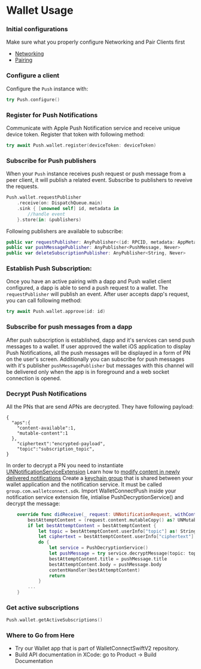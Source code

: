 
# Wallet Usage

### Initial configurations

Make sure what you properly configure Networking and Pair Clients first
- [Networking](../core/networking-configuration.md)
- [Pairing](../core/pairing-usage.md)

### Configure a client

Configure the `Push` instance with:

```swift
try Push.configure()
```

### Register for Push Notifications

Communicate with Apple Push Notification service and receive unique device token. Register that token with following method:

```swift
try await Push.wallet.register(deviceToken: deviceToken)
```

### Subscribe for Push publishers

When your `Push` instance receives push request or push message from a peer client, it will publish a related event. Subscribe to publishers to reveive the requests.

```swift
Push.wallet.requestPublisher
    .receive(on: DispatchQueue.main)
    .sink { [unowned self] id, metadata in
        //handle event
    }.store(in: &publishers)
```
Following publishers are available to subscribe:

```swift
public var requestPublisher: AnyPublisher<(id: RPCID, metadata: AppMetadata), Never> 
public var pushMessagePublisher: AnyPublisher<PushMessage, Never> 
public var deleteSubscriptionPublisher: AnyPublisher<String, Never> 

```

### Establish Push Subscription:

Once you have an active pairing with a dapp and Push wallet client configured, a dapp is able to send a push request to a wallet. The `requestPublisher` will publish an event.
After user accepts dapp's request, you can call following method:

```swift
try await Push.wallet.approve(id: id)
```

### Subscribe for push messages from a dapp

After push subscription is established, dapp and it's services can send push messages to a wallet. If user approved the wallet iOS application to display Push Notifications, all the push messages will be displayed in a form of PN on the user's screen. Additionally you can subscribe for push messages with it's publisher `pushMessagePublisher` but messages with this channel will be delivered only when the app is in foreground and a web socket connection is opened.

### Decrypt Push Notifications

All the PNs that are send APNs are decrypted. They have following payload:

```
{
  "aps":{
    "content-available":1,
    "mutable-content":1
  },
    "ciphertext":"encrypted-payload",
    "topic":"subscription_topic",
}
```

In order to decrypt a PN you need to instantiate [UNNotificationServiceExtension](https://developer.apple.com/documentation/usernotifications/unnotificationserviceextension)
Learn how to [modify content in newly delivered notifications](https://developer.apple.com/documentation/usernotifications/modifying_content_in_newly_delivered_notifications)
Create a [keychain group](https://developer.apple.com/documentation/security/keychain_services/keychain_items/sharing_access_to_keychain_items_among_a_collection_of_apps) that is shared between your wallet application and the notification service. It must be called `group.com.walletconnect.sdk`.
Import WalletConnectPush inside your notification service extension file, intialise PushDecryptionService() and decrypt the message:

```swift
    override func didReceive(_ request: UNNotificationRequest, withContentHandler contentHandler: @escaping (UNNotificationContent) -> Void) {
        bestAttemptContent = (request.content.mutableCopy() as? UNMutableNotificationContent)
        if let bestAttemptContent = bestAttemptContent {
            let topic = bestAttemptContent.userInfo["topic"] as! String
            let ciphertext = bestAttemptContent.userInfo["ciphertext"] as! String
            do {
                let service = PushDecryptionService()
                let pushMessage = try service.decryptMessage(topic: topic, ciphertext: ciphertext)
                bestAttemptContent.title = pushMessage.title
                bestAttemptContent.body = pushMessage.body
                contentHandler(bestAttemptContent)
                return
            }
        ...
    }
```

### Get active subscriptions

```swift 
Push.wallet.getActiveSubscriptions()
```


### Where to Go from Here
- Try our Wallet app that is part of WalletConnectSwiftV2 repository.
- Build API documentation in XCode: go to Product -> Build Documentation

